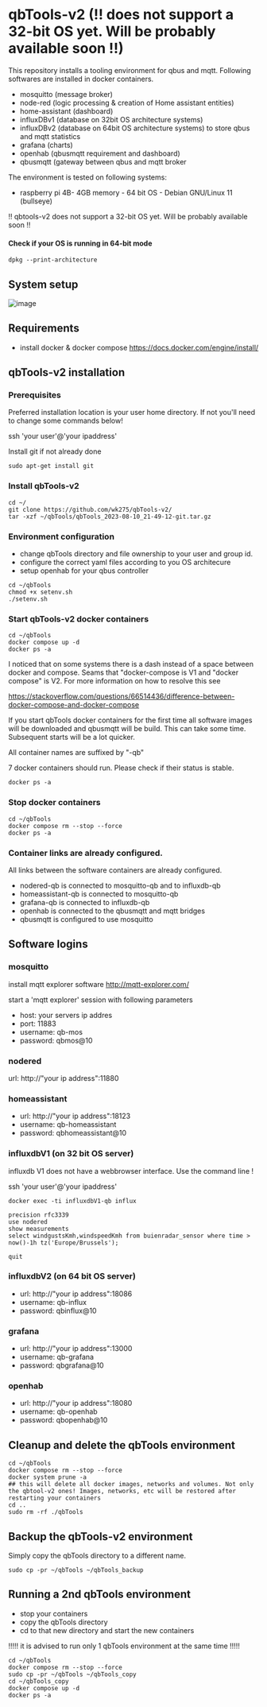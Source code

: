 # qbTools-v2 (!! does not support a 32-bit OS yet. Will be probably available soon !!)
This repository installs a tooling environment for qbus and mqtt.
Following softwares are installed in docker containers.
- mosquitto (message broker)
- node-red (logic processing & creation of Home assistant entities)
- home-assistant (dashboard)
- influxDBv1 (database on 32bit OS architecture systems)
- influxDBv2 (database on 64bit OS architecture systems)  to store qbus and mqtt statistics
- grafana (charts)
- openhab (qbusmqtt requirement and dashboard)
- qbusmqtt (gateway between qbus and mqtt broker

The environment is tested on following systems:
- raspberry pi 4B- 4GB memory - 64 bit OS - Debian GNU/Linux 11 (bullseye)

!! qbtools-v2 does not support a 32-bit OS yet. Will be probably available soon !!

#### Check if your OS is running in 64-bit mode
```
dpkg --print-architecture
```

## System setup
![image](https://github.com/wk275/qbTools-V2/assets/55239601/58ca6963-8ef7-4707-b7f2-ca3c5918d7ea)

## Requirements
- install docker & docker compose
https://docs.docker.com/engine/install/

## qbTools-v2 installation

### Prerequisites
Preferred installation location is your user home directory. If not you'll need to change some commands below!

ssh 'your user'@'your ipaddress'

Install git if not already done 

```
sudo apt-get install git
````

### Install qbTools-v2

```
cd ~/
git clone https://github.com/wk275/qbTools-v2/
tar -xzf ~/qbTools/qbTools_2023-08-10_21-49-12-git.tar.gz 
```

### Environment configuration

- change qbTools directory and file ownership to your user and group id.
- configure the correct yaml files according to you OS architecure
- setup openhab for your qbus controller

```
cd ~/qbTools
chmod +x setenv.sh
./setenv.sh
```

### Start qbTools-v2 docker containers
```
cd ~/qbTools
docker compose up -d
docker ps -a
```
I noticed that on some systems there is a dash instead of a space between docker and compose.
Seams that "docker-compose is V1 and "docker compose" is V2.
For more information on how to resolve this see

https://stackoverflow.com/questions/66514436/difference-between-docker-compose-and-docker-compose

If you start qbTools docker containers for the first time all software images will be downloaded and qbusmqtt will be build. 
This can take some time.
Subsequent starts will be a lot quicker.

All container names are suffixed by "-qb" 

7 docker containers should run. Please check if their status is stable.
```
docker ps -a
```

### Stop docker containers
```
cd ~/qbTools
docker compose rm --stop --force
docker ps -a
```

### Container links are already configured.
All links between the software containers are already configured.
- nodered-qb is connected to mosquitto-qb and to influxdb-qb
- homeassistant-qb is connected to mosquitto-qb
- grafana-qb is connected to influxdb-qb
- openhab is connected to the qbusmqtt and mqtt bridges
- qbusmqtt is configured to use mosquitto 

## Software logins
### mosquitto
install mqtt explorer software
http://mqtt-explorer.com/

start a 'mqtt explorer' session with following parameters

- host: your servers ip addres
- port: 11883
- username: qb-mos
- password: qbmos@10


### nodered
url: http://"your ip address":11880

### homeassistant
- url: http://"your ip address":18123
- username: qb-homeassistant
- password: qbhomeassistant@10

### influxdbV1 (on 32 bit OS server)
influxdb V1 does not have a webbrowser interface. Use the command line !

ssh 'your user'@'your ipaddress'

```
docker exec -ti influxdbV1-qb influx
```
```
precision rfc3339
use nodered
show measurements
select windgustsKmh,windspeedKmh from buienradar_sensor where time > now()-1h tz('Europe/Brussels');
```
```
quit
```
### influxdbV2 (on 64 bit OS server)
- url: http://"your ip address":18086
- username: qb-influx
- password: qbinflux@10

### grafana
- url: http://"your ip address":13000
- username: qb-grafana
- password: qbgrafana@10

### openhab
- url: http://"your ip address":18080
- username: qb-openhab
- password: qbopenhab@10

## Cleanup and delete the qbTools environment

```
cd ~/qbTools
docker compose rm --stop --force
docker system prune -a
## this will delete all docker images, networks and volumes. Not only the qbtool-v2 ones! Images, networks, etc will be restored after restarting your containers
cd ..
sudo rm -rf ./qbTools
```

## Backup the qbTools-v2 environment

Simply copy the qbTools directory to a different name.

```
sudo cp -pr ~/qbTools ~/qbTools_backup
```

## Running a 2nd qbTools environment
- stop your containers
- copy the qbTools directory 
- cd to that new directory and start the new containers

!!!!! it is advised to run only 1 qbTools environment at the same time !!!!!

```
cd ~/qbTools
docker compose rm --stop --force
sudo cp -pr ~/qbTools ~/qbTools_copy
cd ~/qbTools_copy
docker compose up -d
docker ps -a
```
